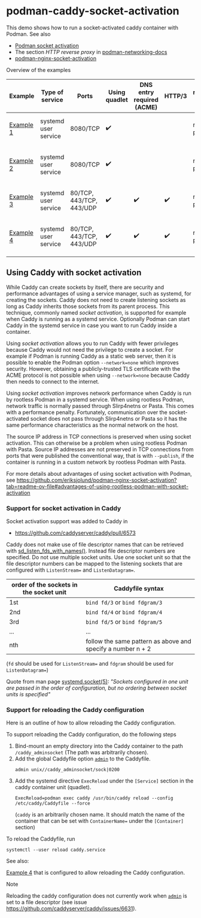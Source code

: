 # podman-caddy-socket-activation

This demo shows how to run a socket-activated caddy container with Podman.
See also

* [Podman socket activation](https://github.com/containers/podman/blob/main/docs/tutorials/socket_activation.md)
* The section _HTTP reverse proxy_ in [podman-networking-docs](https://github.com/eriksjolund/podman-networking-docs?tab=readme-ov-file#http-reverse-proxy)
* [podman-nginx-socket-activation](https://github.com/eriksjolund/podman-nginx-socket-activation)

Overview of the examples

| Example | Type of service | Ports | Using quadlet | DNS entry required (ACME) | HTTP/3 | rootful/rootless podman | Comment |
| --      | --              |   -- | --      | --   | --  |  -- | -- |
| [Example 1](examples/example1) | systemd user service | 8080/TCP | :heavy_check_mark: |  |  | rootless podman | hello world web server |
| [Example 2](examples/example2) | systemd user service | 8080/TCP | :heavy_check_mark: |  |  | rootless podman | http reverse proxy with TCP backends |
| [Example 3](examples/example3) | systemd user service | 80/TCP, 443/TCP, 443/UDP | :heavy_check_mark: | :heavy_check_mark: | :heavy_check_mark: | rootless podman | hello world web server |
| [Example 4](examples/example4) | systemd user service | 80/TCP, 443/TCP, 443/UDP | :heavy_check_mark: |  :heavy_check_mark: | :heavy_check_mark: | rootless podman | http reverse proxy with TCP backends |

## Using Caddy with socket activation

While Caddy can create sockets by itself, there are security and performance advantages of using
a service manager, such as systemd, for creating the sockets.
Caddy does not need to create listening sockets as long as Caddy inherits those sockets
from its parent process. This technique, commonly named _socket activation_, is
supported for example when Caddy is running as a systemd service. Optionally Podman can start
Caddy in the systemd service in case you want to run Caddy inside a container.

Using _socket activation_ allows you to run Caddy with fewer privileges
because Caddy would not need the privilege to create a socket.
For example if Podman is running Caddy as a static web server, then it is possible
to enable the Podman option `--network=none` which improves security.
However, obtaining a publicly-trusted TLS certificate with the ACME protocol
is not possible when using `--network=none` because
Caddy then needs to connect to the internet.

Using _socket activation_ improves network performance when Caddy is run by rootless Podman in a systemd service.
When using rootless Podman, network traffic is normally passed through Slirp4netns or Pasta.
This comes with a performance penalty. Fortunately, communication over the socket-activated
socket does not pass through Slirp4netns or Pasta so it has the same performance characteristics
as the normal network on the host.

The source IP address in TCP connections is preserved when using socket activation.
This can otherwise be a problem when using rootless Podman with Pasta.
Source IP addresses are not preserved in TCP connections from ports that were published the
conventional way, that is with `--publish`, if the container is running in a custom network
by rootless Podman with Pasta.

For more details about advantages of using socket activation with Podman, see
https://github.com/eriksjolund/podman-nginx-socket-activation?tab=readme-ov-file#advantages-of-using-rootless-podman-with-socket-activation

### Support for socket activation in Caddy

Socket activation support was added to Caddy in

* https://github.com/caddyserver/caddy/pull/6573

Caddy does not make use of file descriptor names that can be retrieved with [sd_listen_fds_with_names()](https://www.freedesktop.org/software/systemd/man/latest/sd_listen_fds.html).
Instead file descriptor numbers are specified.
Do not use multiple socket units. Use one socket unit so that the file descriptor numbers can be mapped to the listening sockets that are configured with `ListenStream=` and `ListenDatagram=`.

| order of the sockets in the socket unit | Caddyfile syntax |
| -- | -- |
| 1st | `bind fd/3` or `bind fdgram/3` |
| 2nd | `bind fd/4` or `bind fdgram/4` |
| 3rd | `bind fd/5` or `bind fdgram/5` |
| ... |  ... |
| nth | follow the same pattern as above and specify a number n + 2 |

(`fd` should be used for `ListenStream=` and `fdgram` should be used for `ListenDatagram=`)

Quote from man page [systemd.socket(5)](https://www.freedesktop.org/software/systemd/man/latest/systemd.socket.html):
_"Sockets configured in one unit are passed in the order of configuration, but no ordering between socket units is specified"_

### Support for reloading the Caddy configuration

Here is an outline of how to allow reloading the Caddy configuration.

To support reloading the Caddy configuration, do the following steps

1. Bind-mount an empty directory into the Caddy container to the path `/caddy_adminsocket` (The path was arbitrarily chosen).
2. Add the global Caddyfile option [`admin`](https://caddyserver.com/docs/caddyfile/options#admin) to the Caddyfile.
   ```
   admin unix//caddy_adminsocket/sock|0200
   ```
3. Add the systemd directive `ExecReload` under the `[Service]` section in the caddy container unit (quadlet).
   ```
   ExecReload=podman exec caddy /usr/bin/caddy reload --config /etc/caddy/Caddyfile --force
   ```
   (`caddy` is an arbitrarily chosen name. It should match the name of the container that can be set with `ContainerName=` under the `[Container]` section)


To reload the Caddyfile, run
```
systemctl --user reload caddy.service
```

See also:

[Example 4](examples/example4) that is configured to allow reloading the Caddy configuration.

> [!NOTE]
> Reloading the caddy configuration does not currently work when [`admin`](https://caddyserver.com/docs/caddyfile/options#admin) is set to
a file descriptor (see issue https://github.com/caddyserver/caddy/issues/6631).
